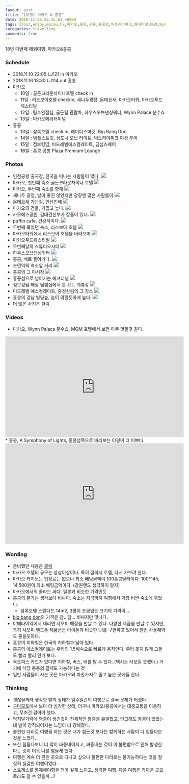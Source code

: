 ```yaml
---
layout: post
title: "[여행] 마카오 & 홍콩"
date: 2018-11-26 22:35:01 +0900
tags: [tour,enjoy,macau,hk,마카오,홍콩,구룡,홍콩섬,빅토리아피크,해저터널,MGM,Wynn,리스보아,카지노]
categories: travelling
comments: true
---
```

18년 다번째 해외여행. 마카오&홍콩

### Schedule
* 2018.11.10 22:05 LJ121 in 마카오
* 2018.11.16 13:30 LJ114 out 홍콩
* 마카오
  * 10일 : 골든크라운차이나호텔 check in
  * 11일 : 리스보아호텔 checkin, 세나두광장, 몬테요새, 마카오타워, 마카오푸드패스티벌
  * 12일 : 팀호완점심, 골든릴 관람차, 하우스오브댄싱워터, Wynn Palace 분수쇼
  * 13일 : 마카오페리터미널
* 홍콩
  * 13일 : 샴록호텔 check in, 레이디스마켓, Big Bang Don
  * 14일 : 템플스트릿, 심포니 오브 라이트, 빅토리아피크 야경 투어
  * 15일 : 점보킹덤, 미드레벨에스컬레이트, 딤섬스퀘어
  * 16일 : 홍콩 공항 Plaza Premium Lounge

### Photos
* 인천공항 출국장, 한국을 떠나는 사람들이 많다.
![](https://farm5.staticflickr.com/4885/44003355230_6f2054f800.jpg)
* 마카오, 첫번째 숙소 골든크라운차이나 호텔
![](https://farm5.staticflickr.com/4849/45774981332_633cb1760d.jpg)
* 마카오, 두번째 숙소를 향해
![](https://farm5.staticflickr.com/4805/45803911532_cb2d8576d8.jpg)
* 세나두 광장, 날이 좋진 않았지만 광장엔 많은 사람들이
![](https://farm5.staticflickr.com/4903/45824184851_87661cd0f9.jpg)
* 몬테요세 가는길, 인산인해
![](https://farm5.staticflickr.com/4850/31953395878_058aed36d8.jpg)
* 마카오의 건물, 가깝고 높다.
![](https://farm5.staticflickr.com/4909/45824083601_4f5e7f1cb8.jpg)
* 카모에스공원, 김대건신부가 잠들어 있다. 
![](https://farm5.staticflickr.com/4915/44910872495_e3def64e5c.jpg)
* puffin cafe, 건강식이다.
![](https://farm5.staticflickr.com/4857/44043942820_5089618f85.jpg)
* 두번째 묵었던 숙소, 리스보아 호텔
![](https://farm5.staticflickr.com/4813/31954114978_fe030a07ce.jpg)
* 마카오타워에서 리스보아 호텔을 바라보며
![](https://farm5.staticflickr.com/4873/45824972271_ef818e2184.jpg)
* 마카오푸드페스티벌
![](https://farm5.staticflickr.com/4827/30885642097_2b8655b31d.jpg)
* 두번째날의 스튜디오시티
![](https://farm5.staticflickr.com/4877/45845563821_345da71b6a.jpg)
* 하우스오브댄싱워터
![](https://farm5.staticflickr.com/4808/45846549221_9b7aef7f13.jpg)
* 홍콩, 배로 들어가다.
![](https://farm5.staticflickr.com/4898/44043940890_aa756aa568.jpg)
* 조던역의 숙소앞 거리
![](https://farm5.staticflickr.com/4902/44056537520_46f4edbe97.jpg)
* 홍콩의 그 야시장
![](https://farm5.staticflickr.com/4913/32021856948_9e195ea7ca.jpg)
* 홍콩섬으로 넘어가는 해져터널
![](https://farm5.staticflickr.com/4817/45843269772_bb4785bb47.jpg)
* 점보킹덤 해상 딤섬집에서 본 요트 계류장
![](https://farm5.staticflickr.com/4851/30948628387_5f18bff576.jpg)
* 미드레벨 에스컬레이트, 중경삼림의 그 장소
![](https://farm5.staticflickr.com/4837/30953740107_936dd4f237.jpg)
* 홍콩의 강남 빌딩숲, 숨이 막힐듯하게 높다.
![](https://farm5.staticflickr.com/4901/32018892438_a11a694927.jpg)
* 더 많은 사진은 [클릭](https://www.flickr.com/gp/lionkang/iPc795)

### Videos
* 마카오, Wynn Palacs 분수쇼, MGM 호텔에서 보면 아주 멋질것 같다.
<iframe width="560" height="315" src="https://www.youtube.com/embed/yAi41y0jcjg" frameborder="0" allow="accelerometer; autoplay; encrypted-media; gyroscope; picture-in-picture" allowfullscreen></iframe>
* 홍콩, A Symphony of Lights, 홍콩섬쪽으로 바라보는 야경이 더 이쁘다.
<iframe width="560" height="315" src="https://www.youtube.com/embed/iiaCWNn7F30" frameborder="0" allow="accelerometer; autoplay; encrypted-media; gyroscope; picture-in-picture" allowfullscreen></iframe>

### Wording
* 준비했던 내용은 [클릭](https://github.com/muraYlion/FelizLaVida/issues/54)
* 마카오 호텔의 규모는 상상이상이다. 특히 갤럭시 호텔, 다시 가보려 한다.
* 마카오 카지노는 입장료는 없으나 최소 배팅금액이 100홍콩달러이다. 100*145, 14,500원이 최소 배팅금액이다. (강원랜드 생각하지 말자)
* 마카오에서의 콜라는 싸다. 일본과 비슷한 가격인듯
* 홍콩의 물가는 생각보다 비싸다. 숙소는 지금까지 여행에서 가장 비싼 숙소에 묵었다. 
  * 샴록호텔 스탠다드 14m2, 3평이 조금넘는 크기의 가격이 ...
* [big bang don](https://goo.gl/maps/Vc7xZgsdCXq)의 가격은 참.. 참... 비싸지만 맛나다.
* 야매타이역에서 내리면 샤오미 매장을 만날 수 있다. 다양한 제품을 만날 수 있지만, 특히 샤오미 핸드폰 제품군은 아이폰과 비슷한 UI를 구현하고 있어서 한번 사용해봐도 좋을듯하다. 
* 홍콩의 지하철은 한국의 지하철과 닮아 있다.
* 홍콩의 에스컬레이트는 우리의 1.5배속으로 빠르게 움직인다. 우리 못지 않게 그들도 빨리 빨리 인가 보다.
* 옥토퍼스 카드가 있다면 지하철, 버스, 배를 탈 수 있다. (택시는 타보질 못했다.) 거기에 식당 등등의 결제도 가능하다는 것 
* 일반 사람들이 사는 곳은 마카오와 마찬가지로 좁고 높은 곳에들 산다. 

### Thinking
* 괜찮을꺼라 생각한 발의 상태가 일주일간의 여행으로 결국 문제가 터졌다. 
* [구마모토](https://lionkang.github.io/2018-06-26/tour-japan-kumamoto)에서 보다 더 심각한 상태, 더구나 마카오/홍콩에서는 대중교통을 이용하고, 무조건 걸어야 했다.
* 엄지발가락에 염증이 생긴것이 전체적인 통증을 유발했고, 안그래도 통증이 있었는데 발이 강직되어지는 느낌이 더 강해졌다.
* 불편한 다리로 여행을 하는 것은 내가 힘든것 보다는 함께하는 사람이 더 힘들다는 것을 느꼈다.
* 또한 힘들다보니 더 많이 짜증내어지고, 짜증내는 것이 이 불편함으로 인해 발생한다는 것이 더욱 나를 힘들게 했다.
* 여행은 계속 더 깊은 곳으로 다니고 싶으나 불편한 다리로는 불가능하다는 것을 절실히 실감한 여행이었다.
* 스트레스를 통제해야함을 더욱 깊게 느끼고, 생각한 여행. 다음 여행은 가까운 곳으로라도 갈 수 있을까...?
